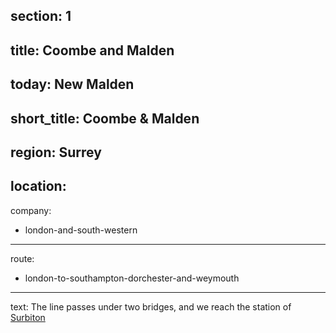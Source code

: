 section: 1
----
title: Coombe and Malden
----
today: New Malden
----
short_title: Coombe & Malden
----
region: Surrey
----
location:
----
company:
- london-and-south-western
----
route:
- london-to-southampton-dorchester-and-weymouth
----
text: The line passes under two bridges, and we reach the station of [Surbiton](/stations/surbiton)
